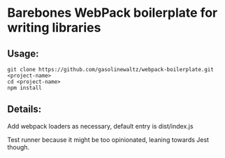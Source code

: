 # Barebones WebPack boilerplate for writing libraries

## Usage:

```
git clone https://github.com/gasolinewaltz/webpack-boilerplate.git <project-name>
cd <project-name>
npm install
```

## Details:

Add webpack loaders as necessary, default entry is dist/index.js

Test runner because it might be too opinionated, leaning towards Jest though.
